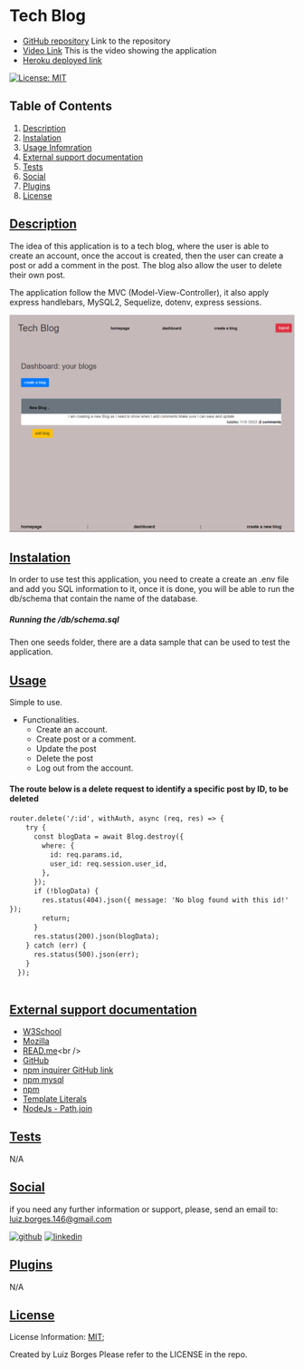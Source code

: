 # Tech Blog

* [GitHub repository](https://github.com/luizborges146/create-tech-blog) Link to the repository<br />
* [Video Link](https://drive.google.com/file/d/1QAD2aYwZamD51vWlkyTh14WF6WV8VXq5/view) This is the video showing the application<br />
* [Heroku deployed link](https://techbloglf.herokuapp.com/)

 [![License: MIT](https://img.shields.io/badge/License-MIT-yellow.svg)](https://opensource.org/licenses/MIT)


    
## Table of Contents
    
1.  [Description](#description)
2.  [Instalation](#instalation)
3.  [Usage Infomration](#usage)
4.  [External support documentation](#externalDoc)
5.  [Tests](#tests)
6.  [Social](#social)
7.  [Plugins](#plugins)
8.  [License](#license)
    
## [Description](#description)

The idea of this application is to a tech blog, where the user is able to create an account, once the accout is created, then the user can create a post or add a comment in the post. The blog also allow the user to delete their own post.

The application follow the MVC (Model-View-Controller), it also apply express handlebars, MySQL2, Sequelize, dotenv, express sessions.


![alt Create a new product](assets/images/techBlog.png)


## [Instalation](#instalation)
In order to use test this application, you need to create a create an .env file and add you SQL information to it, once it is done, you will be able to run the db/schema that contain the name of the database.

##### Running the /db/schema.sql

<!-- [<img src="./assets/gifs/runningSchema.gif" alt='Gif Adding Schema'>]  

##### Running the /seeds/index.js
[<img src="assets/gifs/runSeedsJS.gif" alt='Gif adding index.js'>] -->

Then one seeds folder, there are a data sample that can be used to test the application.
    
## [Usage](#usage)
Simple to use.
 * Functionalities.
   * Create an account.
   * Create post or a comment.
   * Update the post
   * Delete the post
   * Log out from the account.



#### The route below is a delete request to identify a specific post by ID, to be deleted
```
router.delete('/:id', withAuth, async (req, res) => {
    try {
      const blogData = await Blog.destroy({
        where: {
          id: req.params.id,
          user_id: req.session.user_id,
        },
      });
      if (!blogData) {
        res.status(404).json({ message: 'No blog found with this id!' });
        return;
      }
      res.status(200).json(blogData);
    } catch (err) {
      res.status(500).json(err);
    }
  });
  
```

  

## [External support documentation](#externalDoc)
    

- [W3School](https://www.w3schools.com/)<br />
- [Mozilla](https://developer.mozilla.org)<br />
- [READ.me](https://docs.readme.com/docs/linking-to-pages")<br />
- [GitHub](https://pages.github.com/)<br />
- [npm inquirer GitHub link](https://github.com/SBoudrias/Inquirer.js/blob/master/README.md#installation)<br />
- [npm mysql](https://www.npmjs.com/package/mysql2)<br />
- [npm](https://www.npmjs.com/)<br />
- [Template Literals](https://developer.mozilla.org/en-US/docs/Web/JavaScript/Reference/Template_literals)<br />
- [NodeJs - Path.join](https://nodejs.org/api/path.html#pathjoinpaths)<br />

    
## [Tests](#tests)
N/A
    
## [Social](#social)
if you need any further information or support, please, send an email to: luiz.borges.146@gmail.com
    
[<img src='https://cdn.jsdelivr.net/npm/simple-icons@3.0.1/icons/github.svg' alt='github' height='40'>](https://github.com/luizborges146) [<img src='https://cdn.jsdelivr.net/npm/simple-icons@3.0.1/icons/linkedin.svg' alt='linkedin' height='40'>](https://www.linkedin.com/in/luiz-borges-2377b7142/)
    
    
    
## [Plugins](#plugins)
N/A
    
## [License](#license)
License Information: [MIT](https://opensource.org/licenses/MIT);

Created by Luiz Borges
Please refer to the LICENSE in the repo.